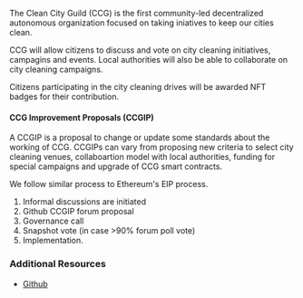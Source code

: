The Clean City Guild (CCG) is the first community-led decentralized autonomous organization focused on taking iniatives to keep our cities clean.

CCG will allow citizens to discuss and vote on city cleaning initiatives, campagins and events. Local authorities will also be able to collaborate on city cleaning campaigns.

Citizens participating in the city cleaning drives will be awarded NFT badges for their contribution.

#### CCG Improvement Proposals (CCGIP)

A CCGIP is a proposal to change or update some standards about the working of CCG. CCGIPs can vary from proposing new criteria to select city cleaning venues, collaboartion model with local authorities, funding for special campaigns and upgrade of CCG smart contracts.

We follow similar process to Ethereum's EIP process.

1. Informal discussions are initiated
2. Github CCGIP forum proposal
3. Governance call
4. Snapshot vote (in case >90% forum poll vote)
5. Implementation.

### Additional Resources

* [Github](https://github.com/georgesmith9914/tribute-contracts/blob/master/README.md)



